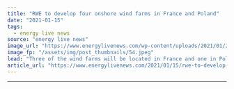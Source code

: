 ```yaml
---
title: "RWE to develop four onshore wind farms in France and Poland"
date: "2021-01-15"
tags: 
  - energy live news
source: "energy live news"
image_url: "https://www.energylivenews.com/wp-content/uploads/2021/01/2021-01-14-rwe_-staerkt-marktpraesenz-in_-frankreich-und_-polen_-vier_-neue_-onshore-windparks.jpeg"
image_fp: "/assets/img/post_thumbnails/54.jpeg"
lead: "Three of the wind farms will be located in France and one in Poland and will have a total installed capacity of 76MW"
article_url: "https://www.energylivenews.com/2021/01/15/rwe-to-develop-four-onshore-wind-farms-in-france-and-poland/"
---
```


---
